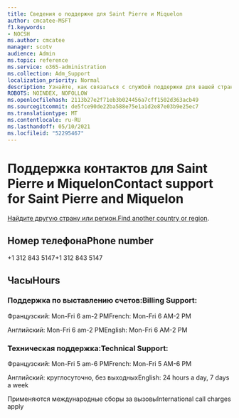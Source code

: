 ```yaml
---
title: Сведения о поддержке для Saint Pierre и Miquelon
author: cmcatee-MSFT
f1.keywords:
- NOCSH
ms.author: cmcatee
manager: scotv
audience: Admin
ms.topic: reference
ms.service: o365-administration
ms.collection: Adm_Support
localization_priority: Normal
description: Узнайте, как связаться с службой поддержки для вашей страны или региона.
ROBOTS: NOINDEX, NOFOLLOW
ms.openlocfilehash: 2113b27e2f71eb3b024456a7cff1502d363acb49
ms.sourcegitcommit: de5fce90de22ba588e75e1a1d2e87e03b9e25ec7
ms.translationtype: MT
ms.contentlocale: ru-RU
ms.lasthandoff: 05/10/2021
ms.locfileid: "52295467"
---
```

# <a name="contact-support-for-saint-pierre-and-miquelon"></a><span data-ttu-id="0a9e7-103">Поддержка контактов для Saint Pierre и Miquelon</span><span class="sxs-lookup"><span data-stu-id="0a9e7-103">Contact support for Saint Pierre and Miquelon</span></span>

<span data-ttu-id="0a9e7-104">[Найдите другую страну или регион.](../../business-video/get-help-support.md)</span><span class="sxs-lookup"><span data-stu-id="0a9e7-104">[Find another country or region](../../business-video/get-help-support.md).</span></span>

## <a name="phone-number"></a><span data-ttu-id="0a9e7-105">Номер телефона</span><span class="sxs-lookup"><span data-stu-id="0a9e7-105">Phone number</span></span>
<span data-ttu-id="0a9e7-106">+1 312 843 5147</span><span class="sxs-lookup"><span data-stu-id="0a9e7-106">+1 312 843 5147</span></span>

## <a name="hours"></a><span data-ttu-id="0a9e7-107">Часы</span><span class="sxs-lookup"><span data-stu-id="0a9e7-107">Hours</span></span>
### <a name="billing-support"></a><span data-ttu-id="0a9e7-108">Поддержка по выставлению счетов:</span><span class="sxs-lookup"><span data-stu-id="0a9e7-108">Billing Support:</span></span>

<span data-ttu-id="0a9e7-109">Французский: Mon-Fri 6 am-2 PM</span><span class="sxs-lookup"><span data-stu-id="0a9e7-109">French: Mon-Fri 6 AM-2 PM</span></span>

<span data-ttu-id="0a9e7-110">Английский: Mon-Fri 6 am-2 PM</span><span class="sxs-lookup"><span data-stu-id="0a9e7-110">English: Mon-Fri 6 AM-2 PM</span></span>

### <a name="technical-support"></a><span data-ttu-id="0a9e7-111">Техническая поддержка:</span><span class="sxs-lookup"><span data-stu-id="0a9e7-111">Technical Support:</span></span>

<span data-ttu-id="0a9e7-112">Французский: Mon-Fri 5 am-6 PM</span><span class="sxs-lookup"><span data-stu-id="0a9e7-112">French: Mon-Fri 5 AM-6 PM</span></span>

<span data-ttu-id="0a9e7-113">Английский: круглосуточно, без выходных</span><span class="sxs-lookup"><span data-stu-id="0a9e7-113">English: 24 hours a day, 7 days a week</span></span>

<span data-ttu-id="0a9e7-114">Применяются международные сборы за вызовы</span><span class="sxs-lookup"><span data-stu-id="0a9e7-114">International call charges apply</span></span>
